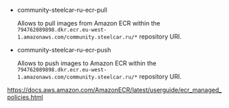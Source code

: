 - community-steelcar-ru-ecr-pull

    Allows to pull images from Amazon ECR within the 
    `794762089898.dkr.ecr.eu-west-1.amazonaws.com/community.steelcar.ru/*` repository URI.

- community-steelcar-ru-ecr-push

    Allows to push images to Amazon ECR within the 
    `794762089898.dkr.ecr.eu-west-1.amazonaws.com/community.steelcar.ru/*` repository URI.
    

https://docs.aws.amazon.com/AmazonECR/latest/userguide/ecr_managed_policies.html
